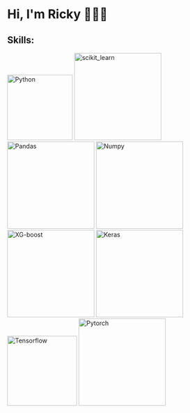 # Hi, I'm Ricky 👋👨‍💻

## Skills:
<img src="https://upload.wikimedia.org/wikipedia/commons/thumb/0/0a/Python.svg/1200px-Python.svg.png" alt="Python" width="150"/> <img src="https://images.g2crowd.com/uploads/product/image/social_landscape/social_landscape_77c883b19775c25838d2055fc2e7387e/scikit-learn.png" alt="scikit_learn" width="200"/> <img src="https://upload.wikimedia.org/wikipedia/commons/thumb/e/ed/Pandas_logo.svg/1200px-Pandas_logo.svg.png" alt="Pandas" width="200"/> <img src="https://upload.wikimedia.org/wikipedia/commons/3/31/NumPy_logo_2020.svg" alt="Numpy" width="200"/> <img src="https://upload.wikimedia.org/wikipedia/commons/6/69/XGBoost_logo.png" alt="XG-boost" width="200"/> <img src="https://keras.io/img/logo.png" alt="Keras" width="200"/>  <img src="https://upload.wikimedia.org/wikipedia/commons/thumb/1/11/TensorFlowLogo.svg/1200px-TensorFlowLogo.svg.png" alt="Tensorflow" width="160"/> <img src="https://pytorch.org/tutorials/_static/img/thumbnails/cropped/Introduction-to-TorchScript.png" alt="Pytorch" width="200"/> 
